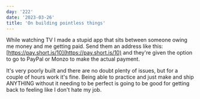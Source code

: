 ```yaml
---
day: '222'
date: '2023-03-26'
title: 'On building pointless things'
---
```


While watching TV I made a stupid app that sits between someone owing me money and me getting paid. Send them an address like this: [https://pay.short.is/10](https://pay.short.is/10) and they're given the option to go to PayPal or Monzo to make the actual payment.

It's very poorly built and there are no doubt plenty of issues, but for a couple of hours work it's fine. Being able to practice and just make and ship ANYTHING without it needing to be perfect is going to be good for getting back to feeling like I don't hate my job.
